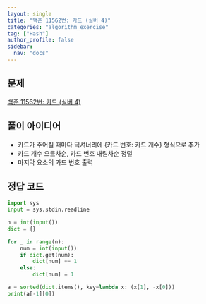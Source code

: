 ```yaml
---
layout: single
title: "백준 11562번: 카드 (실버 4)"
categories: "algorithm_exercise"
tag: ["Hash"]
author_profile: false
sidebar:
  nav: "docs"
---
```


## 문제

[백준 11562번: 카드 (실버 4)](https://www.acmicpc.net/problem/11562)

## 풀이 아이디어

- 카드가 주어질 때마다 딕셔너리에 {카드 번호: 카드 개수} 형식으로 추가
- 카드 개수 오름차순, 카드 번호 내림차순 정렬
- 마지막 요소의 카드 번호 출력

## 정답 코드

```python
import sys
input = sys.stdin.readline

n = int(input())
dict = {}

for _ in range(n):
    num = int(input())
    if dict.get(num):
        dict[num] += 1
    else:
        dict[num] = 1

a = sorted(dict.items(), key=lambda x: (x[1], -x[0]))
print(a[-1][0])
```
